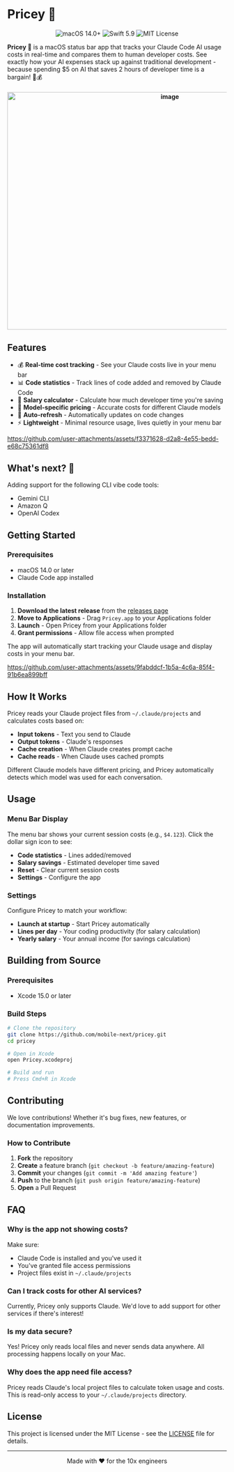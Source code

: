 # Pricey 🤑

<div align="center">
  <img src="https://img.shields.io/badge/macOS-14.0+-blue.svg" alt="macOS 14.0+">
  <img src="https://img.shields.io/badge/Swift-5.9-orange.svg" alt="Swift 5.9">
  <img src="https://img.shields.io/badge/license-MIT-green.svg" alt="MIT License">
</div>

**Pricey 🤑** is a macOS status bar app that tracks your Claude Code AI usage costs in real-time and compares them to human developer costs. See exactly how your AI expenses stack up against traditional development - because spending $5 on AI that saves 2 hours of developer time is a bargain! 🤖💰

<h4 align="center">
<img width="731" height="546" alt="image" src="https://github.com/user-attachments/assets/5ad86d1c-0393-4cf6-86cd-d2088015af32" />


## Features

- 💰 **Real-time cost tracking** - See your Claude costs live in your menu bar
- 📊 **Code statistics** - Track lines of code added and removed by Claude Code
- 💼 **Salary calculator** - Calculate how much developer time you're saving
- 🎯 **Model-specific pricing** - Accurate costs for different Claude models
- 🔄 **Auto-refresh** - Automatically updates on code changes
- ⚡ **Lightweight** - Minimal resource usage, lives quietly in your menu bar



https://github.com/user-attachments/assets/f3371628-d2a8-4e55-bedd-e68c75361df8

## What's next? 🚀

Adding support for the following CLI vibe code tools:
- Gemini CLI
- Amazon Q
- OpenAI Codex

## Getting Started

### Prerequisites

- macOS 14.0 or later
- Claude Code app installed

### Installation

1. **Download the latest release** from the [releases page](https://github.com/mobile-next/pricey/releases)
2. **Move to Applications** - Drag `Pricey.app` to your Applications folder
3. **Launch** - Open Pricey from your Applications folder
4. **Grant permissions** - Allow file access when prompted

The app will automatically start tracking your Claude usage and display costs in your menu bar.



https://github.com/user-attachments/assets/9fabddcf-1b5a-4c6a-85f4-91b6ea899bff



## How It Works

Pricey reads your Claude project files from `~/.claude/projects` and calculates costs based on:

- **Input tokens** - Text you send to Claude
- **Output tokens** - Claude's responses
- **Cache creation** - When Claude creates prompt cache
- **Cache reads** - When Claude uses cached prompts

Different Claude models have different pricing, and Pricey automatically detects which model was used for each conversation.

## Usage

### Menu Bar Display

The menu bar shows your current session costs (e.g., `$4.123`). Click the dollar sign icon to see:

- **Code statistics** - Lines added/removed
- **Salary savings** - Estimated developer time saved
- **Reset** - Clear current session costs
- **Settings** - Configure the app

### Settings

Configure Pricey to match your workflow:

- **Launch at startup** - Start Pricey automatically
- **Lines per day** - Your coding productivity (for salary calculation)
- **Yearly salary** - Your annual income (for savings calculation)

## Building from Source

### Prerequisites

- Xcode 15.0 or later

### Build Steps

```bash
# Clone the repository
git clone https://github.com/mobile-next/pricey.git
cd pricey

# Open in Xcode
open Pricey.xcodeproj

# Build and run
# Press Cmd+R in Xcode
```

## Contributing

We love contributions! Whether it's bug fixes, new features, or documentation improvements.

### How to Contribute

1. **Fork** the repository
2. **Create** a feature branch (`git checkout -b feature/amazing-feature`)
3. **Commit** your changes (`git commit -m 'Add amazing feature'`)
4. **Push** to the branch (`git push origin feature/amazing-feature`)
5. **Open** a Pull Request

## FAQ

### Why is the app not showing costs?

Make sure:
- Claude Code is installed and you've used it
- You've granted file access permissions
- Project files exist in `~/.claude/projects`

### Can I track costs for other AI services?

Currently, Pricey only supports Claude. We'd love to add support for other services if there's interest!

### Is my data secure?

Yes! Pricey only reads local files and never sends data anywhere. All processing happens locally on your Mac.

### Why does the app need file access?

Pricey reads Claude's local project files to calculate token usage and costs. This is read-only access to your `~/.claude/projects` directory.

## License

This project is licensed under the MIT License - see the [LICENSE](LICENSE) file for details.

---

<div align="center">
  Made with ❤️ for the 10x engineers
</div>
